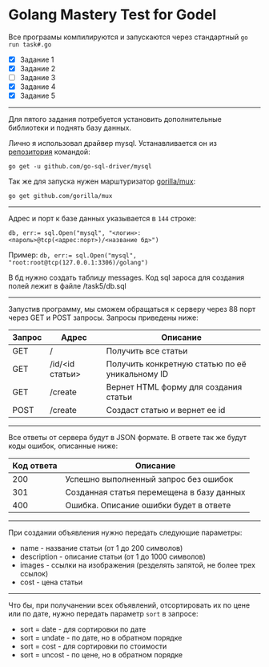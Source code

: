 # Golang Mastery Test for Godel

Все програамы компилируются и запускаются через стандартный `go run task#.go`

- [X] Задание 1
- [X] Задание 2
- [ ] Задание 3 
- [X] Задание 4
- [X] Задание 5

____

Для пятого задания потребуется установить дополнительные библиотеки и поднять базу данных.

Лично я использовал драйвер mysql. Устанавливается он из [репозитория](https://github.com/go-sql-driver/mysql) командой:
```
go get -u github.com/go-sql-driver/mysql
```

Так же для запуска нужен марштуризатор [gorilla/mux](https://github.com/gorilla/mux):
```
go get github.com/gorilla/mux
```

____

Адрес и порт к базе данных указывается в `144` строке:
```
db, err:= sql.Open("mysql", "<логин>:<пароль>@tcp(<адрес:порт>)/<название бд>")
```
Пример: `db, err:= sql.Open("mysql", "root:root@tcp(127.0.0.1:3306)/golang")`

В бд нужно создать таблицу messages. Код sql зароса для создания полей лежит в файле /task5/db.sql

____

Запустив программу, мы сможем обращаться к серверу через 88 порт через GET и POST запросы. Запросы приведены ниже:

| Запрос | Адрес | Описание |
|----------------|---------|----------------|
| GET | / | Получить все статьи |
| GET | /id/<id статьи> | Получить конкретную статью по её уникальному ID |
| GET | /create | Вернет HTML форму для создания статьи |
| POST | /create | Создаст статью и вернет ее id |
 
____ 
 
Все ответы от сервера будут в JSON формате. В ответе так же будут коды ошибок, описанные ниже:

| Код ответа | Описание |
| ---------- | -------- | 
| 200 | Успешно выполненный запрос без ошибок |
| 301 | Созданная статья перемещена в базу данных |
| 400 | Ошибка. Описание ошибки будет в ответе | 

____

При создании объявления нужно передать следующие параметры:
* name - название статьи (от 1 до 200 символов)
* description - описание статьи (от 1 до 1000 символов)
* images - ссылки на изображения (резделять запятой, не более трех ссылок)
* cost - цена статьи 

____

Что бы, при получанении всех объявлений, отсортировать их по цене или по дате, нужно передать параметр `sort` в запросе:
* sort = date - для сортировки по дате 
* sort = undate - по дате, но в обратном порядке
* sort = cost - для сортировки по стоимости
* sort = uncost - по цене, но в обратном порядке
